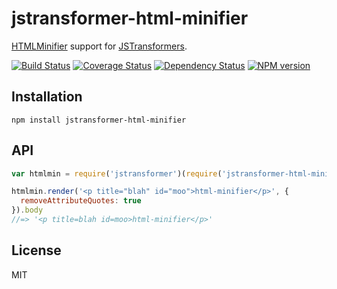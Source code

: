 # jstransformer-html-minifier

[HTMLMinifier](https://github.com/kangax/html-minifier) support for [JSTransformers](http://github.com/jstransformers).

[![Build Status](https://img.shields.io/travis/jstransformers/jstransformer-html-minifier/master.svg)](https://travis-ci.org/jstransformers/jstransformer-html-minifier)
[![Coverage Status](https://img.shields.io/coveralls/jstransformers/jstransformer-html-minifier/master.svg)](https://coveralls.io/r/jstransformers/jstransformer-html-minifier?branch=master)
[![Dependency Status](https://img.shields.io/david/jstransformers/jstransformer-html-minifier/master.svg)](http://david-dm.org/jstransformers/jstransformer-html-minifier)
[![NPM version](https://img.shields.io/npm/v/jstransformer-html-minifier.svg)](https://www.npmjs.org/package/jstransformer-html-minifier)

## Installation

    npm install jstransformer-html-minifier

## API

```js
var htmlmin = require('jstransformer')(require('jstransformer-html-minifier'))

htmlmin.render('<p title="blah" id="moo">html-minifier</p>', {
  removeAttributeQuotes: true
}).body
//=> '<p title=blah id=moo>html-minifier</p>'
```

## License

MIT
